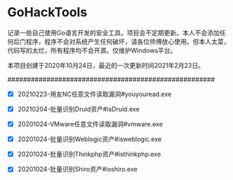 # GoHackTools

记录一些自己使用Go语言开发的安全工具。项目会不定期更新。本人不会添加任何后门程序，程序不会对系统产生任何破坏，请各位师傅放心使用。但本人太菜，代码写的太烂，所有程序均不会开源。仅维护Windows平台。

本项目创建于2020年10月24日，最近的一次更新时间2021年2月23日。

#####################################################

- [x] 20210223-用友NC任意文件读取漏洞#youyouread.exe
- [x] 20210204-批量识别Druid资产#isDruid.exe
- [x] 20201024-VMware任意文件读取漏洞#vmware.exe
- [x] 20201024-批量识别Weblogic资产#isweblogic.exe
- [x] 20201024-批量识别Thinkphp资产#isthinkphp.exe
- [x] 20201024-批量识别Shiro资产#isshiro.exe

